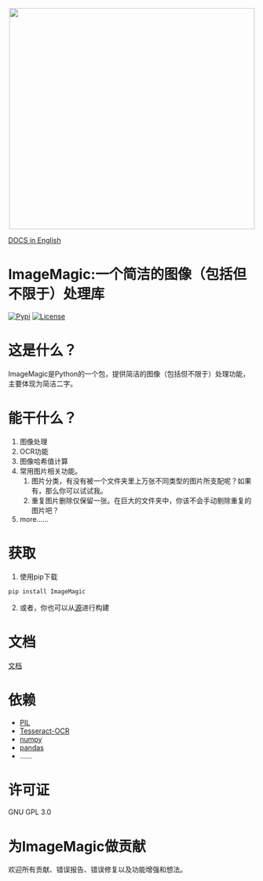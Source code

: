 <div align="center">
  <img src="https://i.328888.xyz/2023/05/04/iPlOg8.png" width="500" height="450"><br>
</div>

[DOCS in English](https://github.com/asxez/ImageMagic/blob/master/README_EN.md)

# ImageMagic:一个简洁的图像（包括但不限于）处理库
[![Pypi](https://img.shields.io/badge/pypi-0.1.6-blue)]()
[![License](https://img.shields.io/badge/license-GPL3.0-yellow)]()
[![]()]()

# 这是什么？
ImageMagic是Python的一个包，提供简洁的图像（包括但不限于）处理功能，主要体现为简洁二字。

# 能干什么？
1. 图像处理
2. OCR功能
3. 图像哈希值计算
4. 常用图片相关功能。
   1. 图片分类，有没有被一个文件夹里上万张不同类型的图片所支配呢？如果有，那么你可以试试我。
   2. 重复图片删除仅保留一张。在巨大的文件夹中，你该不会手动剔除重复的图片吧？
5. more……


# 获取
1. 使用pip下载
```bash
pip install ImageMagic
```

2. 或者，你也可以从[源](https://github.com/asxez/ImageMagic)进行构建

# 文档
[文档](https://www.asxe.vip/2023/05/05/ImageMagic%E7%9A%84API%E6%96%87%E6%A1%A3(%E4%B8%AD%E8%8B%B1%E6%96%87%E7%89%88)/)

# 依赖
  - [PIL](https://github.com/python-pillow/Pillow)
  - [Tesseract-OCR](https://tesseract-ocr.github.io/tessdoc/Installation.html)
  - [numpy](https://github.com/numpy/numpy)
  - [pandas](https://github.com/pandas-dev/pandas)
  - ……

# 许可证
GNU GPL 3.0

# 为ImageMagic做贡献
欢迎所有贡献、错误报告、错误修复以及功能增强和想法。
